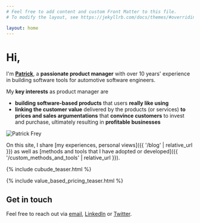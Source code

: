 ```yaml
---
# Feel free to add content and custom Front Matter to this file.
# To modify the layout, see https://jekyllrb.com/docs/themes/#overriding-theme-defaults

layout: home
---
```


<h1>Hi,</h1>
<div class="cards">
    <div class="card">
        <p>
        I'm <b><a href="{{ '/about' | relative_url }}">Patrick</a></b>, a <b>passionate product manager</b> with over 10 years' experience in building software tools for automotive software engineers. 
        </p>
        <p>
            My <b>key interests</b> as product manager are 
            <ul>
                <li>
                    <b>building software-based products</b> that users <b>really like using</b>
                </li>
                <li>
                    <b>linking the customer value</b> delivered by the products (or services) <b>to prices and sales argumentations</b> that <b>convince customers</b> to invest and purchase, ultimately resulting in <b>profitable businesses</b>
                </li>
            </ul>
        </p>
    </div>
    <div class="card">
        <img class="profilepicture" src="{{ '/assets/Patrick_Frey_square_640x564_transparent_background.png' | relative_url }}" alt="Patrick Frey">
    </div>
</div>

On this site, I share [my experiences, personal views]({{ '/blog' | relative_url }}) as well as [methods and tools that I have adopted or developed]({{ '/custom_methods_and_tools' | relative_url }}). 

{% include cubude_teaser.html %}

{% include value_based_pricing_teaser.html %}

## Get in touch

Feel free to reach out via [email](mailto:patrickfreyproductmanagement@gmail.com), [LinkedIn](https://www.linkedin.com/in/freypatrick) or [Twitter](https://twitter.com/patrickcfrey). 